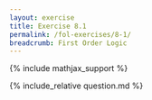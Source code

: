 ```yaml
---
layout: exercise
title: Exercise 8.1
permalink: /fol-exercises/8-1/
breadcrumb: First Order Logic
---
```


{% include mathjax_support %}

<div><i class="arrow-up" data-chapter="fol-exercises" data-exercise="ex_1" data-rating="0"></i></div>
{% include_relative question.md %}
